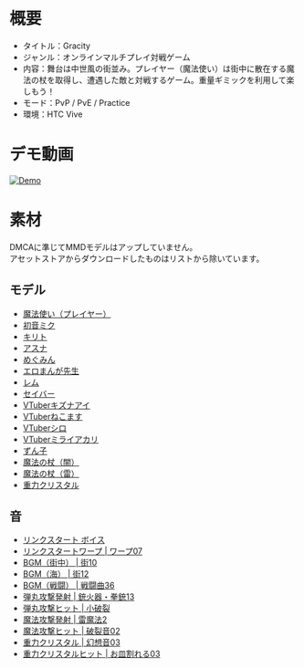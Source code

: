 

# 概要

- タイトル：Gracity
- ジャンル：オンラインマルチプレイ対戦ゲーム
- 内容：舞台は中世風の街並み。プレイヤー（魔法使い）は街中に散在する魔法の杖を取得し、遭遇した敵と対戦するゲーム。重量ギミックを利用して楽しもう！
- モード：PvP / PvE / Practice
- 環境：HTC Vive


# デモ動画

[![Demo](http://img.youtube.com/vi/pft0-VGbpC4/0.jpg)](https://youtu.be/pft0-VGbpC4)




# 素材

DMCAに準じてMMDモデルはアップしていません。  
アセットストアからダウンロードしたものはリストから除いています。

## モデル

- [魔法使い（プレイヤー）](https://sketchfab.com/models/c015ab905a26410092db35c946a68032)
- [初音ミク](https://bowlroll.net/file/4576)
- [キリト](https://www.yobi3d.com/ja/q/3D%E3%83%87%E3%83%BC%E3%82%BF/%E3%82%AD%E3%83%AA%E3%83%88%E3%81%AE%E5%89%A3)
- [アスナ](http://www.nicovideo.jp/watch/sm21599840)
- [めぐみん](https://bowlroll.net/file/111502)
- [エロまんが先生](http://seiga.nicovideo.jp/seiga/im6685599)
- [レム](http://seiga.nicovideo.jp/seiga/im5939032)
- [セイバー](http://www.nicovideo.jp/watch/sm18875519)
- [VTuberキズナアイ](http://kizunaai.com/download-page/)
- [VTuberねこます](https://bowlroll.net/file/152466)
- [VTuberシロ](http://3d.nicovideo.jp/works/td31676)
- [VTuberミライアカリ](http://3d.nicovideo.jp/works/td31639)
- [ずん子](http://zunko.jp/con_illust.html)
- [魔法の杖（闇）](https://sketchfab.com/models/c2a7ce30383549ed9892cf22d0b33020)
- [魔法の杖（雷）](https://sketchfab.com/models/0216921404824bd0bb1141798a9a43f2)
- [重力クリスタル](https://sketchfab.com/models/d8d9e8edfde44a879627f9f72d71a9ec#)


## 音

- [リンクスタート ボイス](https://www.youtube.com/watch?v=8k3ym9cMtlo)
- [リンクスタートワープ | ワープ07](http://www.senses-circuit.com/material/se_space.html)
- [BGM（街中） | 街10](https://maoudamashii.jokersounds.com/core.cgi?page=1&field=%E3%82%B2%E3%83%BC%E3%83%A0%E9%9F%B3%E6%A5%BD%E7%B4%A0%E6%9D%90%3C%3E%E8%A1%97)
- [BGM（海） | 街12](https://maoudamashii.jokersounds.com/core.cgi?page=1&field=%E3%82%B2%E3%83%BC%E3%83%A0%E9%9F%B3%E6%A5%BD%E7%B4%A0%E6%9D%90%3C%3E%E8%A1%97)
- [BGM（戦闘） | 戦闘曲36](https://maoudamashii.jokersounds.com/list/game2.html)
- [弾丸攻撃発射 | 銃火器・拳銃13](https://on-jin.com/sound/sen.php?bunr=%E6%8B%B3%E9%8A%83&kate=%E6%AD%A6%E5%99%A8%EF%BC%88%E9%8A%83%E7%81%AB%E5%99%A8%EF%BC%89)
- [弾丸攻撃ヒット | 小破裂](http://taira-komori.jpn.org/arms01.html)
- [魔法攻撃発射 | 雷魔法2](https://soundeffect-lab.info/sound/battle/)
- [魔法攻撃ヒット | 破裂音02](https://on-jin.com/sound/sen.php?kate=%E7%88%86%E7%99%BA%E3%83%BB%E8%A1%9D%E6%92%83)
- [重力クリスタル | 幻想音03](https://on-jin.com/sound/ta.php?bunr=%E9%AD%94%E6%B3%95%E3%83%BB%E5%B9%BB%E6%83%B3&kate=%E6%93%AC%E9%9F%B3%E3%83%BB%E3%82%AA%E3%83%8E%E3%83%9E%E3%83%88%E3%83%9A)
- [重力クリスタルヒット | お皿割れる03](https://on-jin.com/sound/index.php?kensaku=%E7%A0%B4%E5%A3%8A)



